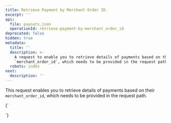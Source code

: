 ```yaml
---
title: Retrieve Payment by Merchant Order ID.
excerpt: ''
api:
  file: payouts.json
  operationId: retrieve-payment-by-merchant_order_id
deprecated: false
hidden: true
metadata:
  title: ''
  description: >-
    A request to enable you to retrieve details of payments based on their
    `merchant_order_id`, which needs to be provided in the request path.
  robots: index
next:
  description: ''
---
```

This request enables you to retrieve details of payments based on their `merchant_order_id`, which needs to be provided in the request path.

<HTMLBlock>{`
 <style>
.rm-Playground { 
  padding-bottom: 20px; 
  overflow: scroll; 
}

.hub-footer { 
	position: static; 
}
</style>
`}</HTMLBlock>
